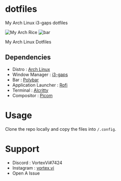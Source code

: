# dotfiles
My Arch Linux i3-gaps dotfiles

![My Arch  Rice](https://user-images.githubusercontent.com/93326280/175824170-2fcd6e72-1ecc-431c-ae2b-230466740fcc.png)
![bar](https://user-images.githubusercontent.com/93326280/175824308-75f13dcf-6f81-4512-b218-81b404b99fe2.png)


My Arch Linux Dotfiles


## Dependencies

- Distro : [Arch Linux](https://archlinux.org/)
- Window Manager : [i3-gaps](https://github.com/Airblader/i3)
- Bar : [Polybar](https://github.com/polybar/polybar)
- Application Launcher : [Rofi](https://github.com/davatorium/rofi)
- Terminal : [Alcritty](https://github.com/alacritty/alacritty)
- Compositor : [Picom](https://github.com/yshui/picom)


# Usage 

Clone the repo locally and copy the files into `/.config`.

# Support

- Discord : VortexVi#7424
- Instagram : [vortex.vi](https://www.instagram.com/vortex.vi/)
- Open A Issue

